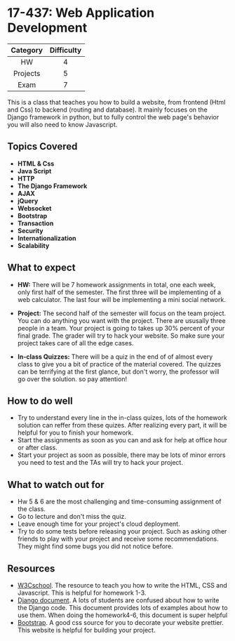 # 17-437: Web Application Development

| Category | Difficulty |
|:-:       | :-:        |
| HW       | 4          |
| Projects | 5          |
| Exam     | 7          |

This is a class that teaches you how to build a website, from frontend (Html and Css) to backend (routing and database). It mainly focuses on the Django framework in python, but to fully control the web page's behavior you will also need to know Javascript. 

## Topics Covered

- **HTML & Css**
- **Java Script**
- **HTTP**
- **The Django Framework**
- **AJAX**
- **jQuery**
- **Websocket**
- **Bootstrap**
- **Transaction**
- **Security**
- **Internationalization**
- **Scalability**

## What to expect

- **HW:** There will be 7 homework assignments in total, one each week, only first half of the semester. The first three will be implementing of a web calculator. The last four will be implementing a mini social network.

- **Project:** The second half of the semester will focus on the team project. You can do anything you want with the project. There are ususally three people in a team. Your project is going to takes up 30% percent of your final grade. The grader will try to hack your website. So make sure your project takes care of all the edge cases.

- **In-class Quizzes:** There will be a quiz in the end of of almost every class to give you a bit of practice of the material covered. The quizzes can be terrifying at the first glance, but don't worry, the professor will go over the solution. so pay attention! 

## How to do well

- Try to understand every line in the in-class quizes, lots of the homework solution can reffer from these quizes. After realizing every part, it will be helpful for you to finish your homework.
- Start the assignments as soon as you can and ask for help at office hour or after class.
- Start your project as soon as possible, there may be lots of minor errors you need to test and the TAs will try to hack your project.

## What to watch out for

- Hw 5 & 6 are the most challenging and time-consuming assignment of the class.
- Go to lecture and don't miss the quiz.
- Leave enough time for your project's cloud deployment.
- Try to do some tests before releasing your project. Such as asking other friends to play with your project and receive some recommendations. They might find some bugs you did not notice before.

## Resources
- [W3Cschool](https://www.w3schools.com/). The resource to teach you how to write the HTML, CSS and Javascript. This is helpful for homework 1-3.
- [Django document](https://docs.djangoproject.com/en/3.1/). A lots of students are confused about how to write the Django code. This document provides lots of examples about how to use them. When doing the homework4-6, this document is super helpful
- [Bootstrap](https://getbootstrap.com/). A good css source for you to decorate your website prettier. This website is helpful for building your project.
